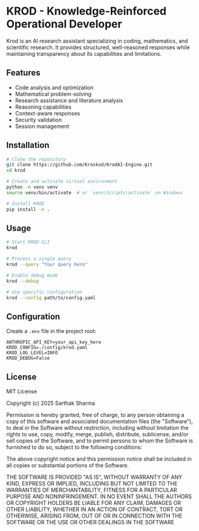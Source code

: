 # KROD - Knowledge-Reinforced Operational Developer

Krod is an AI research assistant specializing in coding, mathematics, and scientific research. It provides structured, well-reasoned responses while maintaining transparency about its capabilities and limitations.

## Features

- Code analysis and optimization
- Mathematical problem-solving
- Research assistance and literature analysis
- Reasoning capabilities
- Context-aware responses
- Security validation
- Session management

## Installation

```bash
# Clone the repository
git clone https://github.com/Kroskod/KrodAI-Engine.git
cd krod

# Create and activate virtual environment
python -m venv venv
source venv/bin/activate  # or `venv\Scripts\activate` on Windows

# Install KROD
pip install -e .
```

## Usage

```bash
# Start KROD CLI
krod

# Process a single query
krod --query "Your query here"

# Enable debug mode
krod --debug

# Use specific configuration
krod --config path/to/config.yaml
```

## Configuration

Create a `.env` file in the project root:

```env
ANTHROPIC_API_KEY=your_api_key_here
KROD_CONFIG=./config/krod.yaml
KROD_LOG_LEVEL=INFO
KROD_DEBUG=False
```

## License

MIT License

Copyright (c) 2025 Sarthak Sharma

Permission is hereby granted, free of charge, to any person obtaining a copy
of this software and associated documentation files (the "Software"), to deal
in the Software without restriction, including without limitation the rights
to use, copy, modify, merge, publish, distribute, sublicense, and/or sell
copies of the Software, and to permit persons to whom the Software is
furnished to do so, subject to the following conditions:

The above copyright notice and this permission notice shall be included in all
copies or substantial portions of the Software.

THE SOFTWARE IS PROVIDED "AS IS", WITHOUT WARRANTY OF ANY KIND, EXPRESS OR
IMPLIED, INCLUDING BUT NOT LIMITED TO THE WARRANTIES OF MERCHANTABILITY,
FITNESS FOR A PARTICULAR PURPOSE AND NONINFRINGEMENT. IN NO EVENT SHALL THE
AUTHORS OR COPYRIGHT HOLDERS BE LIABLE FOR ANY CLAIM, DAMAGES OR OTHER
LIABILITY, WHETHER IN AN ACTION OF CONTRACT, TORT OR OTHERWISE, ARISING FROM,
OUT OF OR IN CONNECTION WITH THE SOFTWARE OR THE USE OR OTHER DEALINGS IN THE
SOFTWARE
